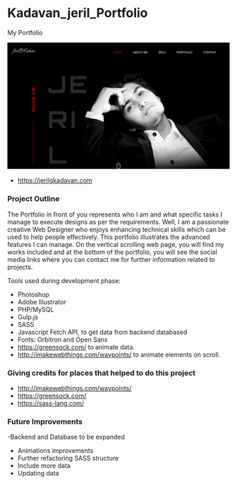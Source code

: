 # Kadavan_jeril_Portfolio
My Portfolio



![image](images/header_img.png)


- https://jerilgkadavan.com


### Project Outline


The Portfolio in front of you represents who I am and what specific tasks I manage to execute designs as per the requirements. Well, I am a passionate creative Web Designer who enjoys enhancing technical skills which can be used to help people effectively. This portfolio illustrates the advanced features I can manage. On the vertical scrolling web page, you will find my works included and at the bottom of the portfolio, you will see the social media links where you can contact me for further information related to projects. 


Tools used during development phase:

- Photoshop
- Adobe Illustrator
- PHP/MySQL
- Gulp.js
- SASS
- Javascript Fetch API, to get data from backend databased
- Fonts: Orbitron and Open Sans
- https://greensock.com/ to animate data.
- http://imakewebthings.com/waypoints/ to animate elements on scroll.

### Giving credits for places that helped to do this project

- http://imakewebthings.com/waypoints/
- https://greensock.com/
- https://sass-lang.com/

### Future Improvements

-Backend and Database to be expanded
- Animations improvements
- Further refactoring SASS structure
- Include more data
- Updating data
